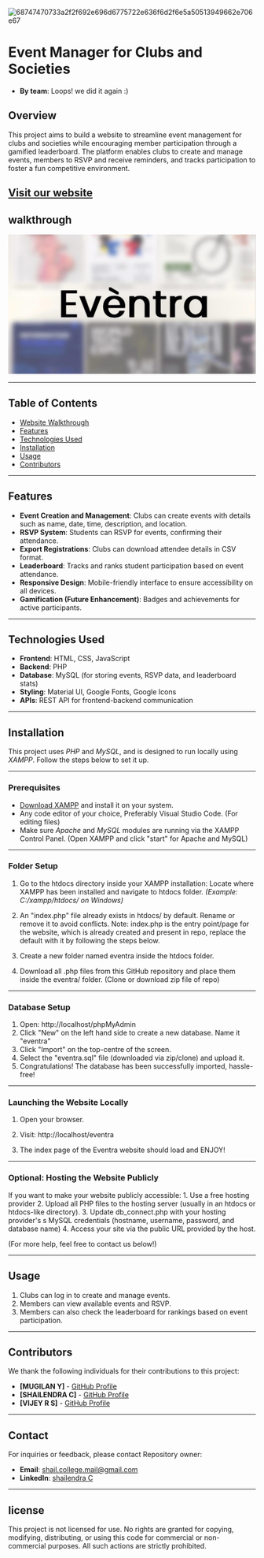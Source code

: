 ![68747470733a2f2f692e696d6775722e636f6d2f6e5a50513949662e706e67](https://github.com/user-attachments/assets/6024983b-1d71-4d06-9ff7-9316f09994ab)


# Event Manager for Clubs and Societies

- **By team**: Loops! we did it again :)

## Overview

This project aims to build a website to streamline event management for clubs and societies while encouraging member participation through a gamified leaderboard. The platform enables clubs to create and manage events, members to RSVP and receive reminders, and tracks participation to foster a fun competitive environment.

## [Visit our website](https://www.eventra.wuaze.com) 

## walkthrough

[![Watch the Walkthrough](thumbnail.jpg)](https://youtube.com/shorts/jDuLo2dRMvk?feature=share)

---

## Table of Contents

- [Website Walkthrough](#walkthrough)
- [Features](#features)
- [Technologies Used](#technologies-used)
- [Installation](#installation)
- [Usage](#usage)
- [Contributors](#contributors)

---

## Features

- **Event Creation and Management**: Clubs can create events with details such as name, date, time, description, and location.
- **RSVP System**: Students can RSVP for events, confirming their attendance.
- **Export Registrations**: Clubs can download attendee details in CSV format.    
- **Leaderboard**: Tracks and ranks student participation based on event attendance.
- **Responsive Design**: Mobile-friendly interface to ensure accessibility on all devices.
- **Gamification (Future Enhancement)**: Badges and achievements for active participants.

---

## Technologies Used

- **Frontend**: HTML, CSS, JavaScript
- **Backend**: PHP
- **Database**: MySQL (for storing events, RSVP data, and leaderboard stats)
- **Styling**: Material UI, Google Fonts, Google Icons
- **APIs**: REST API for frontend-backend communication

---

## Installation

This project uses *PHP* and *MySQL*, and is designed to run locally using *XAMPP*. Follow the steps below to set it up.

---

### Prerequisites

- [Download XAMPP](https://www.apachefriends.org/index.html) and install it on your system.
- Any code editor of your choice, Preferably Visual Studio Code. (For editing files)
- Make sure *Apache* and *MySQL* modules are running via the XAMPP Control Panel. (Open XAMPP and click "start" for Apache and MySQL)

---

### Folder Setup

1. Go to the htdocs directory inside your XAMPP installation: Locate where XAMPP has been installed and navigate to htdocs folder.
   *(Example: C:/xampp/htdocs/ on Windows)*

2. An "index.php" file already exists in htdocs/ by default. Rename or remove it to avoid conflicts. Note: index.php is the entry point/page for the website, which is already created and present in repo, replace the default with it by following the  steps below. 

3. Create a new folder named eventra inside the htdocs folder.

4. Download all .php files from this GitHub repository and place them inside the eventra/ folder. (Clone or download zip file of repo) 

---

### Database Setup 

1. Open: http://localhost/phpMyAdmin
2. Click "New" on the left hand side to create a new database. Name it "eventra"
3. Click "Import" on the top-centre of the screen.
4. Select the "eventra.sql" file (downloaded via zip/clone) and upload it.
5. Congratulations! The database has been successfully imported, hassle-free!

---

### Launching the Website Locally

1. Open your browser.

2. Visit: http://localhost/eventra

3. The index page of the Eventra website should load and ENJOY!

---

### Optional: Hosting the Website Publicly

If you want to make your website publicly accessible:
	1.	Use a free hosting provider
	2.	Upload all PHP files to the hosting server (usually in an htdocs or htdocs-like directory).
	3.	Update db_connect.php with your hosting provider's s MySQL credentials (hostname, username, password, and database name)
	4.	Access your site via the public URL provided by the host. 
 
 (For more help, feel free to contact us below!)

---

## Usage

1. Clubs can log in to create and manage events. 
2. Members can view available events and RSVP.
3. Members can also check the leaderboard for rankings based on event participation.

---

## Contributors

We thank the following individuals for their contributions to this project:

- **[MUGILAN Y]** - [GitHub Profile](https://github.com/Mugilan1309)
- **[SHAILENDRA C]** - [GitHub Profile](https://github.com/ctrl-a-shift-del)
- **[VIJEY R S]** - [GitHub Profile](https://github.com/Vijey005)

---

## Contact

For inquiries or feedback, please contact Repository owner:

- **Email**: [shail.college.mail@gmail.com](mailto:shail.college.mail@gmail.com)
- **LinkedIn**: [shailendra C](https://www.linkedin.com/in/shailendrachandrasekaran/)

---

## license

This project is not licensed for use. No rights are granted for copying, modifying, distributing, or using this code for commercial or non-commercial purposes. All such actions are strictly prohibited.
